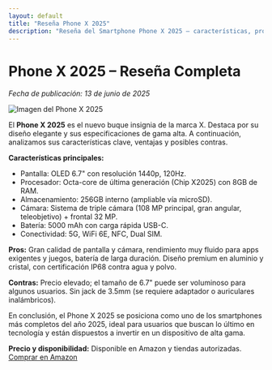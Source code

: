 ```yaml
---
layout: default
title: "Reseña Phone X 2025"
description: "Reseña del Smartphone Phone X 2025 – características, pros y contras"
---
```

<h1>Phone X 2025 – Reseña Completa</h1>
<p><em>Fecha de publicación: 13 de junio de 2025</em></p>
<img src="https://via.placeholder.com/600x400" class="img-fluid my-3" alt="Imagen del Phone X 2025">
<p>El <strong>Phone X 2025</strong> es el nuevo buque insignia de la marca X. Destaca por su diseño elegante y sus especificaciones de gama alta. A continuación, analizamos sus características clave, ventajas y posibles contras.</p>

**Características principales:**
- Pantalla: OLED 6.7" con resolución 1440p, 120Hz.
- Procesador: Octa-core de última generación (Chip X2025) con 8GB de RAM.
- Almacenamiento: 256GB interno (ampliable vía microSD).
- Cámara: Sistema de triple cámara (108 MP principal, gran angular, teleobjetivo) + frontal 32 MP.
- Batería: 5000 mAh con carga rápida USB-C.
- Conectividad: 5G, WiFi 6E, NFC, Dual SIM.

**Pros:** Gran calidad de pantalla y cámara, rendimiento muy fluido para apps exigentes y juegos, batería de larga duración. Diseño premium en aluminio y cristal, con certificación IP68 contra agua y polvo.

**Contras:** Precio elevado; el tamaño de 6.7" puede ser voluminoso para algunos usuarios. Sin jack de 3.5mm (se requiere adaptador o auriculares inalámbricos).

<p>En conclusión, el Phone X 2025 se posiciona como uno de los smartphones más completos del año 2025, ideal para usuarios que buscan lo último en tecnología y están dispuestos a invertir en un dispositivo de alta gama.</p>
<p><strong>Precio y disponibilidad:</strong> Disponible en Amazon y tiendas autorizadas. <a href="https://www.amazon.es/dp/XXXXXXXX?tag=miafiliado-21" target="_blank" rel="noopener" class="btn btn-success">Comprar en Amazon</a></p>
